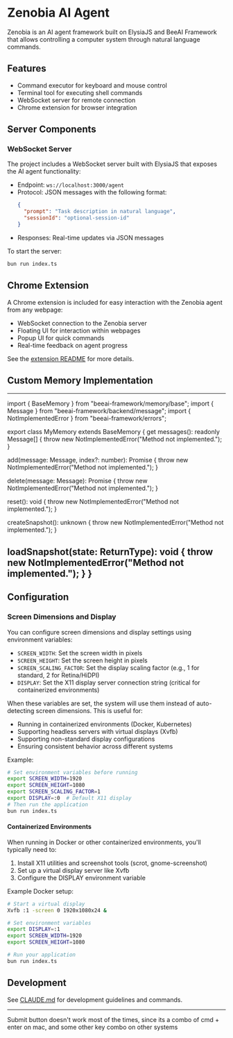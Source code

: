 # Zenobia AI Agent

Zenobia is an AI agent framework built on ElysiaJS and BeeAI Framework that allows controlling a computer system through natural language commands.

## Features

- Command executor for keyboard and mouse control
- Terminal tool for executing shell commands
- WebSocket server for remote connection
- Chrome extension for browser integration

## Server Components

### WebSocket Server

The project includes a WebSocket server built with ElysiaJS that exposes the AI agent functionality:

- Endpoint: `ws://localhost:3000/agent`
- Protocol: JSON messages with the following format:
  ```json
  {
    "prompt": "Task description in natural language",
    "sessionId": "optional-session-id"
  }
  ```
- Responses: Real-time updates via JSON messages

To start the server:
```bash
bun run index.ts
```

## Chrome Extension

A Chrome extension is included for easy interaction with the Zenobia agent from any webpage:

- WebSocket connection to the Zenobia server
- Floating UI for interaction within webpages
- Popup UI for quick commands
- Real-time feedback on agent progress

See the [extension README](./extension/README.md) for more details.

## Custom Memory Implementation
---
import { BaseMemory } from "beeai-framework/memory/base";
import { Message } from "beeai-framework/backend/message";
import { NotImplementedError } from "beeai-framework/errors";

export class MyMemory extends BaseMemory {
  get messages(): readonly Message[] {
    throw new NotImplementedError("Method not implemented.");
  }

  add(message: Message, index?: number): Promise<void> {
    throw new NotImplementedError("Method not implemented.");
  }

  delete(message: Message): Promise<boolean> {
    throw new NotImplementedError("Method not implemented.");
  }

  reset(): void {
    throw new NotImplementedError("Method not implemented.");
  }

  createSnapshot(): unknown {
    throw new NotImplementedError("Method not implemented.");
  }

  loadSnapshot(state: ReturnType<typeof this.createSnapshot>): void {
    throw new NotImplementedError("Method not implemented.");
  }
}
---

## Configuration

### Screen Dimensions and Display

You can configure screen dimensions and display settings using environment variables:

- `SCREEN_WIDTH`: Set the screen width in pixels
- `SCREEN_HEIGHT`: Set the screen height in pixels  
- `SCREEN_SCALING_FACTOR`: Set the display scaling factor (e.g., 1 for standard, 2 for Retina/HiDPI)
- `DISPLAY`: Set the X11 display server connection string (critical for containerized environments)

When these variables are set, the system will use them instead of auto-detecting screen dimensions. This is useful for:
- Running in containerized environments (Docker, Kubernetes)
- Supporting headless servers with virtual displays (Xvfb)
- Supporting non-standard display configurations
- Ensuring consistent behavior across different systems

Example:
```bash
# Set environment variables before running
export SCREEN_WIDTH=1920
export SCREEN_HEIGHT=1080
export SCREEN_SCALING_FACTOR=1
export DISPLAY=:0  # Default X11 display
# Then run the application
bun run index.ts
```

#### Containerized Environments

When running in Docker or other containerized environments, you'll typically need to:

1. Install X11 utilities and screenshot tools (scrot, gnome-screenshot)
2. Set up a virtual display server like Xvfb
3. Configure the DISPLAY environment variable

Example Docker setup:
```bash
# Start a virtual display
Xvfb :1 -screen 0 1920x1080x24 &

# Set environment variables
export DISPLAY=:1
export SCREEN_WIDTH=1920
export SCREEN_HEIGHT=1080

# Run your application
bun run index.ts
```

## Development

See [CLAUDE.md](./CLAUDE.md) for development guidelines and commands.



-----

Submit button doesn't work most of the times, since its a combo of cmd + enter on mac, and some other key combo on other systems
